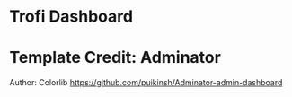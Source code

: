 # Trofi Dashboard

# Template Credit: Adminator
Author: Colorlib
https://github.com/puikinsh/Adminator-admin-dashboard

